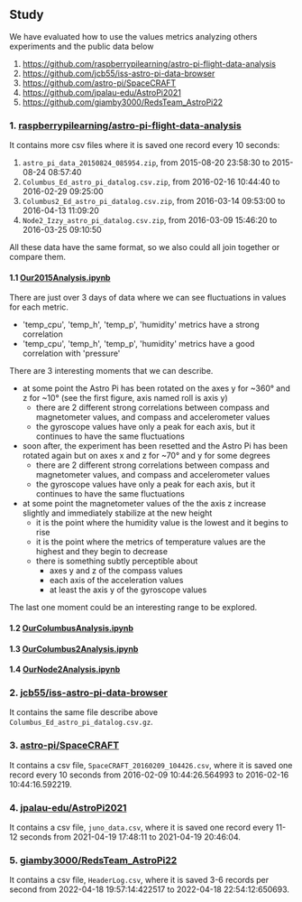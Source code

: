 ## Study

We have evaluated how to use the values metrics analyzing others experiments and the public data below
1. https://github.com/raspberrypilearning/astro-pi-flight-data-analysis
2. https://github.com/jcb55/iss-astro-pi-data-browser
3. https://github.com/astro-pi/SpaceCRAFT
4. https://github.com/jpalau-edu/AstroPi2021
5. https://github.com/giamby3000/RedsTeam_AstroPi22

### 1. [raspberrypilearning/astro-pi-flight-data-analysis](https://github.com/raspberrypilearning/astro-pi-flight-data-analysis)

It contains more csv files where it is saved one record every 10 seconds:

1. `astro_pi_data_20150824_085954.zip`, from 2015-08-20 23:58:30 to 2015-08-24 08:57:40
2. `Columbus_Ed_astro_pi_datalog.csv.zip`, from 2016-02-16 10:44:40 to 2016-02-29 09:25:00
3. `Columbus2_Ed_astro_pi_datalog.csv.zip`, from 2016-03-14 09:53:00 to 2016-04-13 11:09:20
4. `Node2_Izzy_astro_pi_datalog.csv.zip`, from 2016-03-09 15:46:20 to 2016-03-25 09:10:50

All these data have the same format, so we also could all join together or compare them.

#### 1.1 [Our2015Analysis.ipynb](study/Our2015Analysis.ipynb)

There are just over 3 days of data where we can see fluctuations in values for each metric.
* 'temp_cpu', 'temp_h', 'temp_p', 'humidity' metrics have a strong correlation
* 'temp_cpu', 'temp_h', 'temp_p', 'humidity' metrics have a good correlation with 'pressure'

There are 3 interesting moments that we can describe.
* at some point the Astro Pi has been rotated on the axes y for ~360° and z for ~10° (see the first figure, axis named roll is axis y)
  * there are 2 different strong correlations between compass and magnetometer values, and compass and accelerometer values
  * the gyroscope values have only a peak for each axis, but it continues to have the same fluctuations
* soon after, the experiment has been resetted and the Astro Pi has been rotated again but on axes x and z for ~70° and y for some degrees
  * there are 2 different strong correlations between compass and magnetometer values, and compass and accelerometer values
  * the gyroscope values have only a peak for each axis, but it continues to have the same fluctuations
* at some point the magnetometer values of the the axis z increase slightly and immediately stabilize at the new height
    * it is the point where the humidity value is the lowest and it begins to rise
    * it is the point where the metrics of temperature values are the highest and they begin to decrease
    * there is something subtly perceptible about
      * axes y and z of the compass values
      * each axis of the acceleration values
      * at least the axis y of the gyroscope values

The last one moment could be an interesting range to be explored.

#### 1.2 [OurColumbusAnalysis.ipynb](study/OurColumbusAnalysis.ipynb)

#### 1.3 [OurColumbus2Analysis.ipynb](study/OurColumbus2Analysis.ipynb)

#### 1.4 [OurNode2Analysis.ipynb](study/OurNode2Analysis.ipynb)

### 2. [jcb55/iss-astro-pi-data-browser](https://github.com/jcb55/iss-astro-pi-data-browser)

It contains the same file describe above `Columbus_Ed_astro_pi_datalog.csv.gz`.

### 3. [astro-pi/SpaceCRAFT](https://github.com/astro-pi/SpaceCRAFT)

It contains a csv file, `SpaceCRAFT_20160209_104426.csv`, where it is saved one record every 10 seconds from 2016-02-09 10:44:26.564993 to 2016-02-16 10:44:16.592219.

### 4. [jpalau-edu/AstroPi2021](https://github.com/jpalau-edu/AstroPi2021)

It contains a csv file, `juno_data.csv`, where it is saved one record every 11-12 seconds from 2021-04-19 17:48:11 to 2021-04-19 20:46:04.

### 5. [giamby3000/RedsTeam_AstroPi22](https://github.com/giamby3000/RedsTeam_AstroPi22)

It contains a csv file, `HeaderLog.csv`, where it is saved 3-6 records per second from 2022-04-18 19:57:14:422517 to 2022-04-18 22:54:12:650693.
